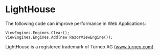 # LightHouse

The following code can improve performance in Web Applications:

```
ViewEngines.Engines.Clear();
ViewEngines.Engines.Add(new RazorViewEngine());
```

LightHouse is a registered trademark of Turneo AG (www.turneo.com).

